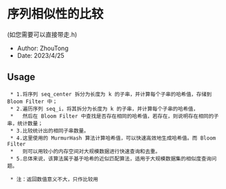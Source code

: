 # 序列相似性的比较
(如您需要可以直接带走.h)
 * Author: ZhouTong                                                                             
 * Date: 2023/4/25  
## Usage

```
 * 1.将序列 seq_center 拆分为长度为 k 的子串，并计算每个子串的哈希值，存储到 Bloom Filter 中；  
 * 2.遍历序列 seq_i，将其拆分为长度为 k 的子串，并计算每个子串的哈希值，                        
 *   然后在 Bloom Filter 中查找是否存在相同的哈希值，若存在，则说明存在相同的子串，统计数量；   
 * 3.比较统计出的相同子串数量。                                                                 
 * 4.这里使用的 MurmurHash 算法计算哈希值，可以快速高效地生成哈希值。而 Bloom Filter            
 *   则可以用较小的内存空间对大规模数据进行快速查询和去重。                                     
 * 5.总体来说，该算法属于基于哈希的近似匹配算法，适用于大规模数据集的相似度查询问题。           

 * 注：返回数值意义不大，只作比较用                                                             
```

